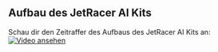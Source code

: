 ## Aufbau des JetRacer AI Kits

Schau dir den Zeitraffer des Aufbaus des JetRacer AI Kits an:  
[![Video ansehen](https://img.youtube.com/vi/i-_9KbMya8I/0.jpg)](https://youtu.be/i-_9KbMya8I)
